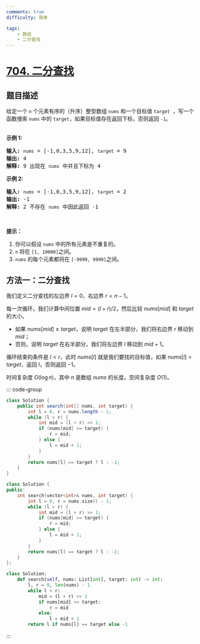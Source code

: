 ```yaml
---
comments: true
difficulty: 简单

tags:
    - 数组
    - 二分查找
---
```


<!-- problem:start -->

# [704. 二分查找](https://leetcode.cn/problems/binary-search)

## 题目描述

<!-- description:start -->

<p>给定一个&nbsp;<code>n</code>&nbsp;个元素有序的（升序）整型数组&nbsp;<code>nums</code> 和一个目标值&nbsp;<code>target</code> &nbsp;，写一个函数搜索&nbsp;<code>nums</code>&nbsp;中的 <code>target</code>，如果目标值存在返回下标，否则返回 <code>-1</code>。</p>

<p><br>
<strong>示例 1:</strong></p>

<pre><strong>输入:</strong> <code>nums</code> = [-1,0,3,5,9,12], <code>target</code> = 9
<strong>输出:</strong> 4
<strong>解释:</strong> 9 出现在 <code>nums</code> 中并且下标为 4
</pre>

<p><strong>示例&nbsp;2:</strong></p>

<pre><strong>输入:</strong> <code>nums</code> = [-1,0,3,5,9,12], <code>target</code> = 2
<strong>输出:</strong> -1
<strong>解释:</strong> 2 不存在 <code>nums</code> 中因此返回 -1
</pre>

<p>&nbsp;</p>

<p><strong>提示：</strong></p>

<ol>
	<li>你可以假设 <code>nums</code>&nbsp;中的所有元素是不重复的。</li>
	<li><code>n</code>&nbsp;将在&nbsp;<code>[1, 10000]</code>之间。</li>
	<li><code>nums</code>&nbsp;的每个元素都将在&nbsp;<code>[-9999, 9999]</code>之间。</li>
</ol>

<!-- description:end -->



<!-- solution:start -->

## 方法一：二分查找

我们定义二分查找的左边界 $l=0$，右边界 $r=n-1$。

每一次循环，我们计算中间位置 $\textit{mid}=(l+r)/2$，然后比较 $\textit{nums}[\textit{mid}]$ 和 $\textit{target}$ 的大小。

-   如果 $\textit{nums}[\textit{mid}] \geq \textit{target}$，说明 $\textit{target}$ 在左半部分，我们将右边界 $r$ 移动到 $\textit{mid}$；
-   否则，说明 $\textit{target}$ 在右半部分，我们将左边界 $l$ 移动到 $\textit{mid}+1$。

循环结束的条件是 $l<r$，此时 $\textit{nums}[l]$ 就是我们要找的目标值，如果 $\textit{nums}[l]=\textit{target}$，返回 $l$，否则返回 $-1$。

时间复杂度 $O(\log n)$，其中 $n$ 是数组 $\textit{nums}$ 的长度。空间复杂度 $O(1)$。

<!-- tabs:start -->
::: code-group

```java [Java]
class Solution {
    public int search(int[] nums, int target) {
        int l = 0, r = nums.length - 1;
        while (l < r) {
            int mid = (l + r) >> 1;
            if (nums[mid] >= target) {
                r = mid;
            } else {
                l = mid + 1;
            }
        }
        return nums[l] == target ? l : -1;
    }
}
```



```cpp [C++]
class Solution {
public:
    int search(vector<int>& nums, int target) {
        int l = 0, r = nums.size() - 1;
        while (l < r) {
            int mid = (l + r) >> 1;
            if (nums[mid] >= target) {
                r = mid;
            } else {
                l = mid + 1;
            }
        }
        return nums[l] == target ? l : -1;
    }
};
```

```python [Python]
class Solution:
    def search(self, nums: List[int], target: int) -> int:
        l, r = 0, len(nums) - 1
        while l < r:
            mid = (l + r) >> 1
            if nums[mid] >= target:
                r = mid
            else:
                l = mid + 1
        return l if nums[l] == target else -1
```

:::
<!-- tabs:end -->

<!-- solution:end -->

<!-- problem:end -->